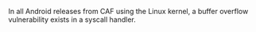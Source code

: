 In all Android releases from CAF using the Linux kernel, a buffer overflow vulnerability exists in a syscall handler.
